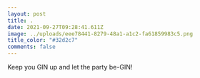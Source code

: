 ```yaml
---
layout: post
title: .
date: 2021-09-27T09:28:41.611Z
image: ../uploads/eee78441-8279-48a1-a1c2-fa61859983c5.png
title_color: "#32d2c7"
comments: false
---
```

Keep you GIN up and let the party be-GIN!